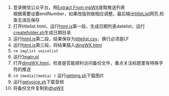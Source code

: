 1. 登录微信公众平台，用[Extract From mpWX](ExtractFrommpWX.js)提取推送列表  
    根据需要设置endNumber，如果改版则做相应调整。最后输出[titleList](titleList.html)网页,检查无误后保存
2. 打开titlelist.html，运行[html.js](html.js)第一段，生成日期列表datelist，运行[createfolder.sh](createfolder.sh)生成日期目录
3. 运行[html.js](html.js)第二段，结果保存为[titlelist.csv](titlelist.csv)，换行必须是LF
4. 运行[html.js](html.js)第三段，将结果插入[dingWX.html](../dingWX.html)
5. `rm imglist voicelist`
6. 运行[1main.pl](1main.pl)
7. 打开[dingWX.html](../dingWX.html)，检查是否能顺利访问备份文件，重点关注标题里有特殊字符的推送
8. `cd [media](media/ )` 运行[getimg.sh](getimg.sh)下载图片
9. 运行[getvoice.sh](getvoice.sh)下载音频
10. 将备份文件复制到[dhqWX](../dhqWX/ )
